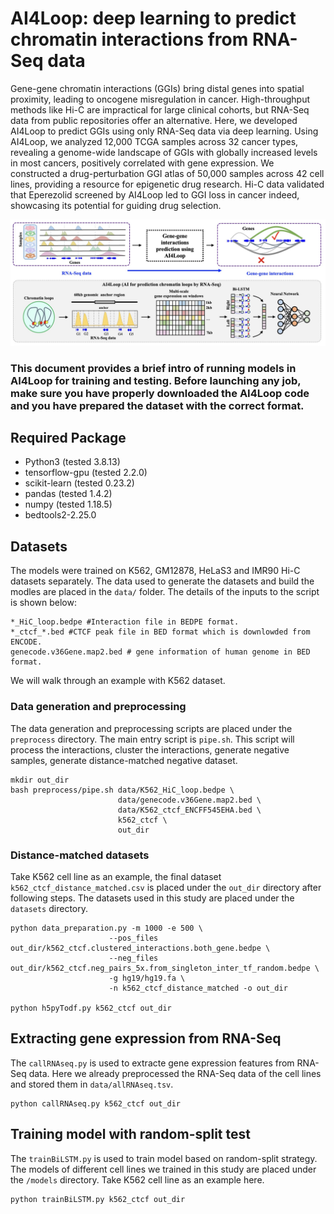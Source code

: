 # AI4Loop: deep learning to predict chromatin interactions from RNA-Seq data


Gene-gene chromatin interactions (GGIs) bring distal genes into spatial proximity, leading to oncogene misregulation in cancer. High-throughput methods like Hi-C are impractical for large clinical cohorts, but RNA-Seq data from public repositories offer an alternative. Here, we developed AI4Loop to predict GGIs using only RNA-Seq data via deep learning. Using AI4Loop, we analyzed 12,000 TCGA samples across 32 cancer types, revealing a genome-wide landscape of GGIs with globally increased levels in most cancers, positively correlated with gene expression. We constructed a drug-perturbation GGI atlas of 50,000 samples across 42 cell lines, providing a resource for epigenetic drug research. Hi-C data validated that Eperezolid screened by AI4Loop led to GGI loss in cancer indeed, showcasing its potential for guiding drug selection.

![image](workflow2.png)

### This document provides a brief intro of running models in AI4Loop for training and testing. Before launching any job, make sure you have properly downloaded the AI4Loop code and you have prepared the dataset with the correct format.

## Required Package
* Python3 (tested 3.8.13)
* tensorflow-gpu (tested 2.2.0)
* scikit-learn (tested 0.23.2) 
* pandas (tested 1.4.2) 
* numpy (tested 1.18.5) 
* bedtools2-2.25.0 
## Datasets
The models were trained on K562, GM12878, HeLaS3 and IMR90 Hi-C datasets separately. The data used to generate the datasets and build the modles are placed in the `data/` folder. The details of the inputs to the script is shown below:
```shell
*_HiC_loop.bedpe #Interaction file in BEDPE format.
*_ctcf_*.bed #CTCF peak file in BED format which is downlowded from ENCODE.
genecode.v36Gene.map2.bed # gene information of human genome in BED format.
```
We will walk through an example with K562 dataset.

### Data generation and preprocessing
The data generation and preprocessing scripts are placed under the `preprocess` directory.
The main entry script is `pipe.sh`. This script will process the interactions, cluster the interactions,
generate negative samples, generate distance-matched negative dataset.
```shell
mkdir out_dir
bash preprocess/pipe.sh data/K562_HiC_loop.bedpe \
                        data/genecode.v36Gene.map2.bed \
                        data/K562_ctcf_ENCFF545EHA.bed \
                        k562_ctcf \
                        out_dir

```
### Distance-matched datasets
Take K562 cell line as an example, the final dataset `k562_ctcf_distance_matched.csv` is placed under the `out_dir` directory after following steps. The datasets used in this study are placed under the `datasets` directory.

```shell
python data_preparation.py -m 1000 -e 500 \
                      --pos_files out_dir/k562_ctcf.clustered_interactions.both_gene.bedpe \
                      --neg_files out_dir/k562_ctcf.neg_pairs_5x.from_singleton_inter_tf_random.bedpe \
                      -g hg19/hg19.fa \
                      -n k562_ctcf_distance_matched -o out_dir

python h5pyTodf.py k562_ctcf out_dir

```
## Extracting gene expression from RNA-Seq
The `callRNAseq.py` is used to extracte gene expression features from RNA-Seq data. Here we already preprocessed the RNA-Seq data of the cell lines and stored them in `data/allRNAseq.tsv`.
```shell
python callRNAseq.py k562_ctcf out_dir

```
## Training model with random-split test
The `trainBiLSTM.py` is used to train model based on random-split strategy. The models of different cell lines we trained in this study are placed under the `/models` directory. Take K562 cell line as an example here.

```shell
python trainBiLSTM.py k562_ctcf out_dir
```


